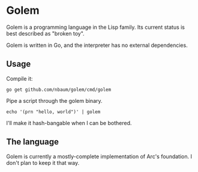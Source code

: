 # Golem

Golem is a programming language in the Lisp family. Its current status is best described as "broken toy".

Golem is written in Go, and the interpreter has no external dependencies.

## Usage

Compile it:

    go get github.com/nbaum/golem/cmd/golem

Pipe a script through the golem binary.

    echo '(prn "hello, world")' | golem

I'll make it hash-bangable when I can be bothered.

## The language

Golem is currently a mostly-complete implementation of Arc's foundation. I don't plan to keep it that way.
